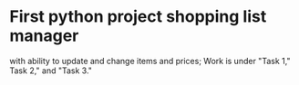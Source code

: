 # First python project shopping list manager
with ability to update and change items and prices; Work is under "Task 1," Task 2," and "Task 3."
